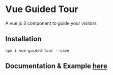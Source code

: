 # Vue Guided Tour

A vue.js 3 component to guide your visitors

## Installation

```
npm i vue-guided-tour --save
```

## Documentation & Example [here](https://yaminncco.github.io/vue-guided-tour/)
